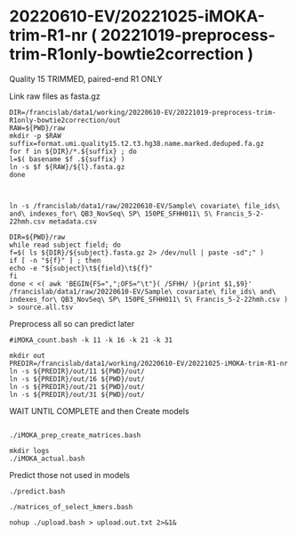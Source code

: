 

#	20220610-EV/20221025-iMOKA-trim-R1-nr ( 20221019-preprocess-trim-R1only-bowtie2correction )


Quality 15 TRIMMED, paired-end R1 ONLY



Link raw files as fasta.gz
```
DIR=/francislab/data1/working/20220610-EV/20221019-preprocess-trim-R1only-bowtie2correction/out
RAW=${PWD}/raw
mkdir -p $RAW
suffix=format.umi.quality15.t2.t3.hg38.name.marked.deduped.fa.gz
for f in ${DIR}/*.${suffix} ; do
l=$( basename $f .${suffix} )
ln -s $f ${RAW}/${l}.fasta.gz
done



ln -s /francislab/data1/raw/20220610-EV/Sample\ covariate\ file_ids\ and\ indexes_for\ QB3_NovSeq\ SP\ 150PE_SFHH011\ S\ Francis_5-2-22hmh.csv metadata.csv

DIR=${PWD}/raw
while read subject field; do
f=$( ls ${DIR}/${subject}.fasta.gz 2> /dev/null | paste -sd";" )
if [ -n "${f}" ] ; then
echo -e "${subject}\t${field}\t${f}"
fi
done < <( awk 'BEGIN{FS=",";OFS="\t"}( /SFHH/ ){print $1,$9}' /francislab/data1/raw/20220610-EV/Sample\ covariate\ file_ids\ and\ indexes_for\ QB3_NovSeq\ SP\ 150PE_SFHH011\ S\ Francis_5-2-22hmh.csv ) > source.all.tsv

```








Preprocess all so can predict later
```
#iMOKA_count.bash -k 11 -k 16 -k 21 -k 31

mkdir out
PREDIR=/francislab/data1/working/20220610-EV/20221025-iMOKA-trim-R1-nr
ln -s ${PREDIR}/out/11 ${PWD}/out/
ln -s ${PREDIR}/out/16 ${PWD}/out/
ln -s ${PREDIR}/out/21 ${PWD}/out/
ln -s ${PREDIR}/out/31 ${PWD}/out/

```


 





WAIT UNTIL COMPLETE and then Create models

```

./iMOKA_prep_create_matrices.bash

```







```
mkdir logs
./iMOKA_actual.bash

```





















Predict those not used in models


```
./predict.bash
```


```
./matrices_of_select_kmers.bash
```



```
nohup ./upload.bash > upload.out.txt 2>&1&
```

